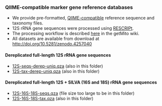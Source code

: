 ### QIIME-compatible marker gene reference databases
- We provide pre-formatted, [QIIME-compatible](https://docs.qiime2.org/2020.6/data-resources/) reference sequence and taxonomy files. 
- 12S rRNA gene sequences were processed using [RESCRIPt](https://github.com/bokulich-lab/RESCRIPt). 
- The processing workflow is described [here](https://github.com/shenjean/mitohelper/wiki/8.-Creating-QIIME-compatible-reference-databases) in the getMito wiki.
- All datasets are available from download at http://doi.org/10.5281/zenodo.4257040

#### Dereplicated full-length 12S rRNA gene sequences
- [12S-seqs-derep-uniq.qza](http://doi.org/10.5281/zenodo.4257040) (also in this folder)
- [12S-tax-derep-uniq.qza](http://doi.org/10.5281/zenodo.4257040) (also in this folder)

#### Dereplicated full-length 12S + SILVA (16S and 18S) rRNA gene sequences
- [12S-16S-18S-seqs.qza](http://doi.org/10.5281/zenodo.4257040) (file size too large to be in this folder)
- [12S-16S-18S-tax.qza](http://doi.org/10.5281/zenodo.4257040) (also in this folder)

